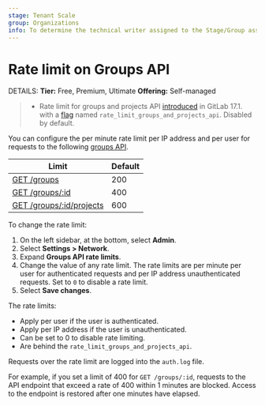 ```yaml
---
stage: Tenant Scale
group: Organizations
info: To determine the technical writer assigned to the Stage/Group associated with this page, see https://handbook.gitlab.com/handbook/product/ux/technical-writing/#assignments
---
```


# Rate limit on Groups API

DETAILS:
**Tier:** Free, Premium, Ultimate
**Offering:** Self-managed

> - Rate limit for groups and projects API [introduced](https://gitlab.com/gitlab-org/gitlab/-/merge_requests/152733) in GitLab 17.1. with a [flag](../feature_flags.md) named `rate_limit_groups_and_projects_api`. Disabled by default.

You can configure the per minute rate limit per IP address and per user for requests to the following [groups API](../../api/groups.md).

| Limit                                                         | Default |
|---------------------------------------------------------------|---------|
| [GET /groups](../../api/groups.md#list-groups)                | 200     |
| [GET /groups/:id](../../api/groups.md#get-a-single-group) | 400     |
| [GET /groups/:id/projects](../../api/groups.md#list-projects) | 600     |

To change the rate limit:

1. On the left sidebar, at the bottom, select **Admin**.
1. Select **Settings > Network**.
1. Expand **Groups API rate limits**.
1. Change the value of any rate limit. The rate limits are per minute per user for authenticated requests and per IP address unauthenticated requests.
   Set to `0` to disable a rate limit.
1. Select **Save changes**.

The rate limits:

- Apply per user if the user is authenticated.
- Apply per IP address if the user is unauthenticated.
- Can be set to 0 to disable rate limiting.
- Are behind the `rate_limit_groups_and_projects_api`.

Requests over the rate limit are logged into the `auth.log` file.

For example, if you set a limit of 400 for `GET /groups/:id`, requests to the API endpoint that
exceed a rate of 400 within 1 minutes are blocked. Access to the endpoint is restored after one minutes have elapsed.
